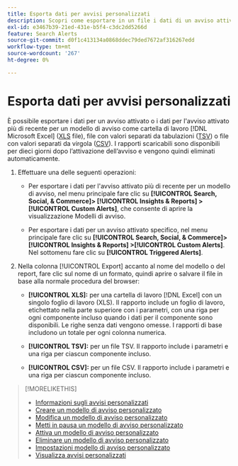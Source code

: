 ```yaml
---
title: Esporta dati per avvisi personalizzati
description: Scopri come esportare in un file i dati di un avviso attivato.
exl-id: e3467b39-21ed-431e-b5f4-c3dc2dd5266d
feature: Search Alerts
source-git-commit: d0f1c413134a0868ddec79ded7672af316267edd
workflow-type: tm+mt
source-wordcount: '267'
ht-degree: 0%

---
```


# Esporta dati per avvisi personalizzati

È possibile esportare i dati per un avviso attivato o i dati per l&#39;avviso attivato più di recente per un modello di avviso come cartella di lavoro [!DNL Microsoft Excel] ([XLS](/help/search-social-commerce/glossary.md#w-x) file), file con valori separati da tabulazioni ([TSV](/help/search-social-commerce/glossary.md#s-t)) o file con valori separati da virgola ([CSV](/help/search-social-commerce/glossary.md#c-d)). I rapporti scaricabili sono disponibili per dieci giorni dopo l’attivazione dell’avviso e vengono quindi eliminati automaticamente.

1. Effettuare una delle seguenti operazioni:

   * Per esportare i dati per l&#39;avviso attivato più di recente per un modello di avviso, nel menu principale fare clic su **[!UICONTROL Search, Social, & Commerce]> [!UICONTROL Insights & Reports] >[!UICONTROL Custom Alerts]**, che consente di aprire la visualizzazione Modelli di avviso.

   * Per esportare i dati per un avviso attivato specifico, nel menu principale fare clic su **[!UICONTROL Search, Social, & Commerce]> [!UICONTROL Insights & Reports] >[!UICONTROL Custom Alerts]**. Nel sottomenu fare clic su **[!UICONTROL Triggered Alerts]**.

1. Nella colonna [!UICONTROL Export] accanto al nome del modello o del report, fare clic sul nome di un formato, quindi aprire o salvare il file in base alla normale procedura del browser:

   * **[!UICONTROL XLS]:** per una cartella di lavoro [!DNL Excel] con un singolo foglio di lavoro (XLS). Il rapporto include un foglio di lavoro, etichettato nella parte superiore con i parametri, con una riga per ogni componente incluso quando i dati per il componente sono disponibili. Le righe senza dati vengono omesse. I rapporti di base includono un totale per ogni colonna numerica.

   * **[!UICONTROL TSV]:** per un file TSV. Il rapporto include i parametri e una riga per ciascun componente incluso.

   * **[!UICONTROL CSV]:** per un file CSV. Il rapporto include i parametri e una riga per ciascun componente incluso.

>[!MORELIKETHIS]
>
>* [Informazioni sugli avvisi personalizzati](alert-about.md)
>* [Creare un modello di avviso personalizzato](alert-template-create.md)
>* [Modifica un modello di avviso personalizzato](alert-template-edit.md)
>* [Metti in pausa un modello di avviso personalizzato](alert-template-pause.md)
>* [Attiva un modello di avviso personalizzato](alert-template-activate.md)
>* [Eliminare un modello di avviso personalizzato](alert-template-delete.md)
>* [Impostazioni modello di avviso personalizzato](alert-template-settings.md)
>* [Visualizza avvisi personalizzati](alert-view.md)
